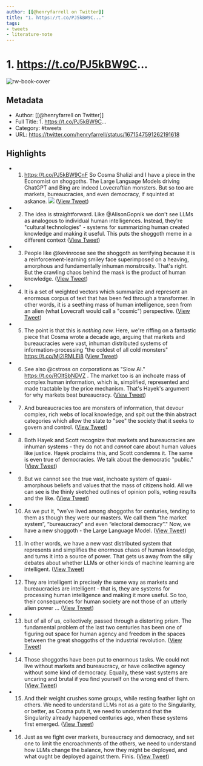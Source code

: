 ```yaml
---
author: [[@henryfarrell on Twitter]]
title: "1. https://t.co/PJ5kBW9C..."
tags: 
- tweets
- literature-note
---
```

# 1. https://t.co/PJ5kBW9C...

![rw-book-cover](https://pbs.twimg.com/profile_images/1642707272424890371/-4RLXH0V.jpg)

## Metadata
- Author: [[@henryfarrell on Twitter]]
- Full Title: 1. https://t.co/PJ5kBW9C...
- Category: #tweets
- URL: https://twitter.com/henryfarrell/status/1671547591262191618

## Highlights
- 1. https://t.co/PJ5kBW9CnF So Cosma Shalizi and I have a piece in the Economist on shoggoths. The Large Language Models driving ChatGPT and Bing are indeed Lovecraftian monsters. But so too are markets, bureaucracies, and even democracy, if squinted at askance. 
  ![](https://pbs.twimg.com/media/FzJ7mJ9WcAECFyG.jpg) ([View Tweet](https://twitter.com/henryfarrell/status/1671547591262191618))
- 2. The idea is straightforward. Like @AlisonGopnik we don't see LLMs as analogous to individual human intelligences. Instead, they're "cultural technologies" - systems for summarizing human created knowledge and making it useful. This puts the shoggoth meme in a different context ([View Tweet](https://twitter.com/henryfarrell/status/1671547595485847552))
- 3. People like @kevinroose see the shoggoth as terrifying because it is a reinforcement-learning smiley face superimposed on a heaving, amorphous and fundamentally inhuman monstrosity. That's right. But the crawling chaos behind the mask is the product of human knowledge. ([View Tweet](https://twitter.com/henryfarrell/status/1671547602788143108))
- 4. It is a set of weighted vectors which summarize and represent an enormous corpus of text that has been fed through a transformer. In other words, it is a seething mass of human intelligence, seen from an alien (what Lovecraft would call a "cosmic") perspective. ([View Tweet](https://twitter.com/henryfarrell/status/1671547604495134722))
- 5. The point is that this is _nothing new._ Here, we're riffing on a fantastic piece that Cosma wrote a decade ago, arguing that markets and bureaucracies were vast, inhuman distributed systems of information-processing "the coldest of all cold monsters" https://t.co/Mj2IRMLEi8 ([View Tweet](https://twitter.com/henryfarrell/status/1671547607217209346))
- 6. See also @cstross on corporations as "Slow AI." https://t.co/ROltSbNDVZ . The market too is an inchoate mass of complex human information, which is, simplified, represented and made tractable by the price mechanism. That's Hayek's argument for why markets beat bureaucracy. ([View Tweet](https://twitter.com/henryfarrell/status/1671547609763266562))
- 7. And bureaucracies too are monsters of information, that devour complex, rich webs of local knowledge, and spit out the thin abstract categories which allow the state to "see" the society that it seeks to govern and control. ([View Tweet](https://twitter.com/henryfarrell/status/1671547612707577857))
- 8. Both Hayek and Scott recognize that markets and bureaucracies are inhuman systems - they do not and _cannot_ care about human values like justice. Hayek proclaims this, and Scott condemns it. The same is even true of democracies. We talk about the democratic "public." ([View Tweet](https://twitter.com/henryfarrell/status/1671547614746009602))
- 9. But we cannot see the true vast, inchoate system of quasi-amorphous beliefs and values that the mass of citizens hold. All we can see is the thinly sketched outlines of opinion polls, voting results and the like. ([View Tweet](https://twitter.com/henryfarrell/status/1671547616750972929))
- 10. As we put it, "we’ve lived among shoggoths for centuries, tending to them as though they were our masters. We call them “the market system”, “bureaucracy” and even “electoral democracy”." Now, we have a new shoggoth - the Large Language Model. ([View Tweet](https://twitter.com/henryfarrell/status/1671547618600550408))
- 11. In other words, we have a new vast distributed system that represents and simplifies the enormous chaos of human knowledge, and turns it into a source of power. That gets us away from the silly debates about whether LLMs or other kinds of machine learning are intelligent. ([View Tweet](https://twitter.com/henryfarrell/status/1671547621075308546))
- 12. They are intelligent in precisely the same way as markets and bureaucracies are intelligent - that is, they are systems for processing human intelligence and making it more useful. So too, their consequences for human society are not those of an utterly alien power ... ([View Tweet](https://twitter.com/henryfarrell/status/1671547622719356928))
- 13. but of all of us, collectively, passed through a distorting prism. The fundamental problem of the last two centuries has been one of figuring out space for human agency and freedom in the spaces between the great shoggoths of the industrial revolution. ([View Tweet](https://twitter.com/henryfarrell/status/1671547624392982535))
- 14. Those shoggoths have been put to enormous tasks. We could not live without markets and bureaucracy, or have collective agency without some kind of democracy. Equally, these vast systems are uncaring and brutal if you find yourself on the wrong end of them. ([View Tweet](https://twitter.com/henryfarrell/status/1671547626330701827))
- 15. And their weight crushes some groups, while resting feather light on others. We need to understand LLMs not as a gate to the Singularity, or better, as Cosma puts it, we need to understand that the Singularity already happened centuries ago, when these systems first emerged. ([View Tweet](https://twitter.com/henryfarrell/status/1671547627874185219))
- 16. Just as we fight over markets, bureaucracy and democracy, and set one to limit the encroachments of the others, we need to understand how LLMs change the balance, how they might be deployed, and what ought be deployed against them. Finis. ([View Tweet](https://twitter.com/henryfarrell/status/1671547629535211526))
